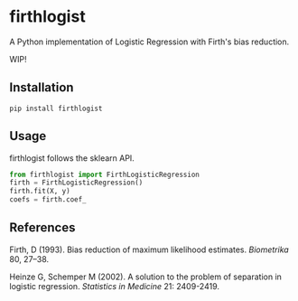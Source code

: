 # firthlogist

A Python implementation of Logistic Regression with Firth's bias reduction.

WIP!

## Installation
    pip install firthlogist

## Usage
firthlogist follows the sklearn API.

```python
from firthlogist import FirthLogisticRegression
firth = FirthLogisticRegression()
firth.fit(X, y)
coefs = firth.coef_
```

## References
Firth, D (1993). Bias reduction of maximum likelihood estimates.
*Biometrika* 80, 27–38.

Heinze G, Schemper M (2002). A solution to the problem of separation in logistic
regression. *Statistics in Medicine* 21: 2409-2419.
